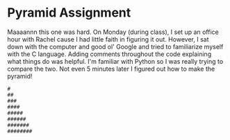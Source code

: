 # Pyramid Assignment

Maaaannn this one was hard. On Monday (during class), I set up an office hour with Rachel cause I had little faith in figuring it out. However, I sat down with the computer and good ol' Google and tried to familiarize myself with the C  language. Adding comments throughout the code explaining what things do was helpful. I'm familiar with Python so I was really trying to compare the two. Not even 5 minutes later I figured out how to make the pyramid!

    #
    ##
    ###
    ####
    #####
    ######
    #######
    ########
